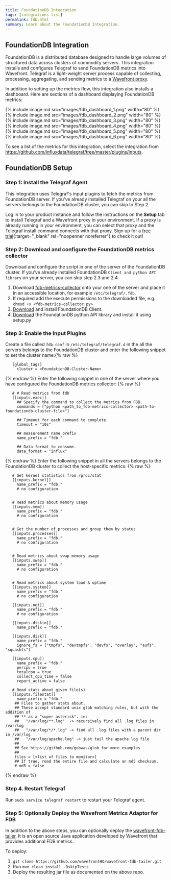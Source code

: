 ```yaml
---
title: FoundationDB Integration
tags: [integrations list]
permalink: fdb.html
summary: Learn about the FoundationDB Integration.
---
```

## FoundationDB Integration

FoundationDB is a distributed database designed to handle large volumes of structured data across clusters of commodity servers. This integration installs and configures Telegraf to send FoundationDB metrics into Wavefront. Telegraf is a light-weight server process capable of collecting, processing, aggregating, and sending metrics to a [Wavefront proxy](https://docs.wavefront.com/proxies.html).

In addition to setting up the metrics flow, this integration also installs a dashboard. Here are sections of a dashboard displaying FoundationDB metrics:

{% include image.md src="images/fdb_dashboard_1.png" width="80" %}
{% include image.md src="images/fdb_dashboard_2.png" width="80" %}
{% include image.md src="images/fdb_dashboard_3.png" width="80" %}
{% include image.md src="images/fdb_dashboard_4.png" width="80" %}
{% include image.md src="images/fdb_dashboard_5.png" width="80" %}
{% include image.md src="images/fdb_dashboard_6.png" width="80" %}

To see a list of the metrics for this integration, select the integration from <https://github.com/influxdata/telegraf/tree/master/plugins/inputs>.
## FoundationDB Setup



### Step 1: Install the Telegraf Agent
This integration uses Telegraf's input plugins to fetch the metrics from FoundationDB server.
If you've already installed Telegraf on your all the servers belongs to the FoundationDB cluster, you can skip to Step 2.

Log in to your product instance and follow the instructions on the **Setup** tab to install Telegraf and a Wavefront proxy in your environment. If a proxy is already running in your environment, you can select that proxy and the Telegraf install command connects with that proxy. Sign up for a [free trial](https://tanzu.vmware.com/observability-trial){:target="_blank" rel="noopenner noreferrer"} to check it out!

### Step 2: Download and configure the FoundationDB metrics collector
Download and configure the script in one of the server of the FoundationDB cluster.
If you've already installed FoundationDB `Client and python API library` on your server, you can skip step 2.3 and 2.4.

1. Download [fdb-metrics-collector](https://raw.githubusercontent.com/wavefrontHQ/integrations/master/fdb/fdb-metrics-collector.py) onto your one of the server and place it in an accessible location, for example `/etc/telegraf/.fdb`.
2. If required add the execute permissions to the downloaded file, e.g. `chmod +x <fdb-metrics-collector.py>`
3. [Download](https://apple.github.io/foundationdb/downloads.html) and install FoundationDB Client.
4. [Download](https://apple.github.io/foundationdb/downloads.html) the FoundationDB python API library and install it using setup.py

### Step 3: Enable the Input Plugins

Create a file called `fdb.conf` in `/etc/telegraf/telegraf.d` in the all the servers belongs to the FoundationDB cluster and
enter the following snippet to set the cluster name:{% raw %}
   ```
      [global_tags]
        cluster = <FoundationDB-Cluster-Name>
   ```
{% endraw %}
Enter the following snippet in one of the server where you have configured the FoundationDB metrics collector:
{% raw %}
   ```
      # # Read metrics from fdb
      [[inputs.exec]]
        ## Specify the command to collect the metrics from FDB.
        commands = ["python <path_to_fdb-metrics-collector> <path-to-foundationdb-cluster-file>"]

        ## Timeout for each command to complete.
        timeout = "10s"

        ## measurement name prefix
        name_prefix = "fdb."

        ## Data format to consume.
        data_format = "influx"
   ```
{% endraw %}
Enter the following snippet in all the servers belongs to the FoundationDB cluster to collect the host-specific metrics:
{% raw %}
   ```
      # Get kernel statistics from /proc/stat
      [[inputs.kernel]]
        name_prefix = "fdb."
        # no configuration


      # Read metrics about memory usage
      [[inputs.mem]]
        name_prefix = "fdb."
        # no configuration


      # Get the number of processes and group them by status
      [[inputs.processes]]
        name_prefix = "fdb."
        # no configuration


      # Read metrics about swap memory usage
      [[inputs.swap]]
        name_prefix = "fdb."
        # no configuration


      # Read metrics about system load & uptime
      [[inputs.system]]
        name_prefix = "fdb."
        # no configuration

      [[inputs.net]]
        name_prefix = "fdb."
        # no configuration

      [[inputs.diskio]]
        name_prefix = "fdb."

      [[inputs.disk]]
        name_prefix = "fdb."
        ignore_fs = ["tmpfs", "devtmpfs", "devfs", "overlay", "aufs", "squashfs"]

      [[inputs.cpu]]
        name_prefix = "fdb."
        percpu = true
        totalcpu = true
        collect_cpu_time = false
        report_active = false

      # Read stats about given file(s)
      [[inputs.filestat]]
        name_prefix = "fdb."
       ## Files to gather stats about.
       ## These accept standard unix glob matching rules, but with the addition of
       ## ** as a "super asterisk". ie:
       ##   "/var/log/**.log"  -> recursively find all .log files in /var/log
       ##   "/var/log/*/*.log" -> find all .log files with a parent dir in /var/log
       ##   "/var/log/apache.log" -> just tail the apache log file
       ##
       ## See https://github.com/gobwas/glob for more examples
       ##
       files = [<list of files to monitor>]
       ## If true, read the entire file and calculate an md5 checksum.
       # md5 = false
   ```
{% endraw %}

### Step 4. Restart Telegraf

Run `sudo service telegraf restart` to restart your Telegraf agent.

### Step 5: Optionally Deploy the Wavefront Metrics Adaptor for FDB
In addition to the above steps, you can optionally deploy the [wavefront-fdb-tailer](https://github.com/wavefrontHQ/wavefront-fdb-tailer). It is an open source Java application developed by Wavefront that provides additional FDB metrics.

To deploy:
1. `git clone https://github.com/wavefrontHQ/wavefront-fdb-tailer.git`
2. Run `mvn clean install -DskipTests`
3. Deploy the resulting jar file as documented on the above repo.



